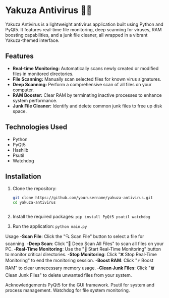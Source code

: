 # Yakuza Antivirus 🐉🔥

Yakuza Antivirus is a lightweight antivirus application built using Python and PyQt5. It features real-time file monitoring, deep scanning for viruses, RAM boosting capabilities, and a junk file cleaner, all wrapped in a vibrant Yakuza-themed interface.

## Features

- **Real-time Monitoring:** Automatically scans newly created or modified files in monitored directories.
- **File Scanning:** Manually scan selected files for known virus signatures.
- **Deep Scanning:** Perform a comprehensive scan of all files on your computer.
- **RAM Booster:** Clear RAM by terminating inactive processes to enhance system performance.
- **Junk File Cleaner:** Identify and delete common junk files to free up disk space.

## Technologies Used

- Python
- PyQt5
- Hashlib
- Psutil
- Watchdog

## Installation

1. Clone the repository:
   ```bash
   git clone https://github.com/yourusername/yakuza-antivirus.git
   cd yakuza-antivirus



2. Install the required packages:
```pip install PyQt5 psutil watchdog```


3. Run the application:
```python main.py```





Usage
-**Scan File**: Click the "🔍 Scan File" button to select a file for scanning.
-**Deep Scan**: Click "🐉 Deep Scan All Files" to scan all files on your PC.
-**Real-Time Monitoring**: Use the "🔴 Start Real-Time Monitoring" button to monitor critical directories.
-**Stop Monitoring**: Click "❌ Stop Real-Time Monitoring" to end the monitoring session.
-**Boost RAM**: Click "⚡ Boost RAM" to clear unnecessary memory usage.
-**Clean Junk Files**: Click "🗑️ Clean Junk Files" to delete unwanted files from your system.




Acknowledgements
PyQt5 for the GUI framework.
Psutil for system and process management.
Watchdog for file system monitoring.




